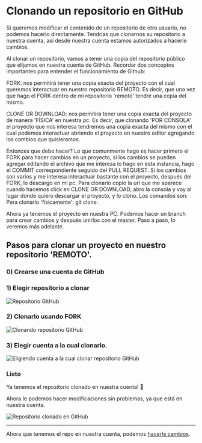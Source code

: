 # Clonando un repositorio en GitHub

Si queremos modificar el contenido de un repositorio de otro usuario, no podemos hacerlo directamente. Tendrías que clonarnos su repositorio a nuestra cuenta, así desde nuestra cuenta estamos autorizados a hacerle cambios.

Al clonar un repositorio, vamos a tener una copia del repositorio público que elijamos en nuestra cuenta de GitHub. Recordar dos conceptos importantes para entender el funcionamiento de Github:

FORK: nos permitirá tener una copia exacta del proyecto con el cual queremos interactuar en nuestro repositorio REMOTO. Es decir, que una vez que hago el FORK dentro de mi repositorio 'remoto' tendré una copia del mismo.

CLONE OR DOWNLOAD: nos permitirá tener una copia exacta del proyecto de manera 'FÍSICA' en nuestra pc. Es decir, que clonando 'POR CONSOLA' el proyecto que nos interesa tendremos una copia exacta del mismo con el cual podemos interactuar abriendo el proyecto en nuestro editor agregando los cambios que quisieramos.

Entonces que debo hacer?
Lo que comunmente hago es hacer primero el FORK para hacer cambios en un proyecto, si los cambios se pueden agregar editando el archivo que me interesa lo hago en esta instancia, hago el COMMIT correspondiente seguido del PULL REQUEST. 
Si los cambios son varios y me interesa interactuar bastante con el proyecto, después del FORK, lo descargo en mi pc. Para clonarlo copio la url que me aparece cuando hacemos click en CLONE OR DOWNLOAD, abro la consola y voy al lugar donde quiero descargar el proyecto, y lo clono. Los comandos son:
Para clonarlo 'físicamente': git clone <url del proyecto de github>.

Ahora ya tenemos el proyecto en nuestra PC. Podemos hacer un branch para crear cambios y después unirlos con el master. Paso a paso, lo veremos más adelante.

## Pasos para clonar un proyecto en nuestro repositorio 'REMOTO'.

### 0) Crearse una cuenta de GitHub

### 1) Elegir repositorio a clonar

![Repositorio GitHub](/recursos/repositorio.png)

### 2) Clonarlo usando FORK

![Clonando repositorio GitHub](/recursos/clonar.png)

### 3) Elegir cuenta a la cual clonarlo.

![Eligiendo cuenta a la cual clonar repositorio GitHub](/recursos/elegir-cuenta.png)

### Listo

Ya tenemos el repositorio clonado en nuestra cuenta! 🎉

Ahora le podemos hacer modificaciones sin problemas, ya que está en nuestra cuenta.

![Repositorio clonado en GitHub](/recursos/repositorio-clonado.png)

---

Ahora que tenemos el repo en nuestra cuenta, podemos [hacerle cambios](/guias/4_haciendo-cambios-en-github.md).
